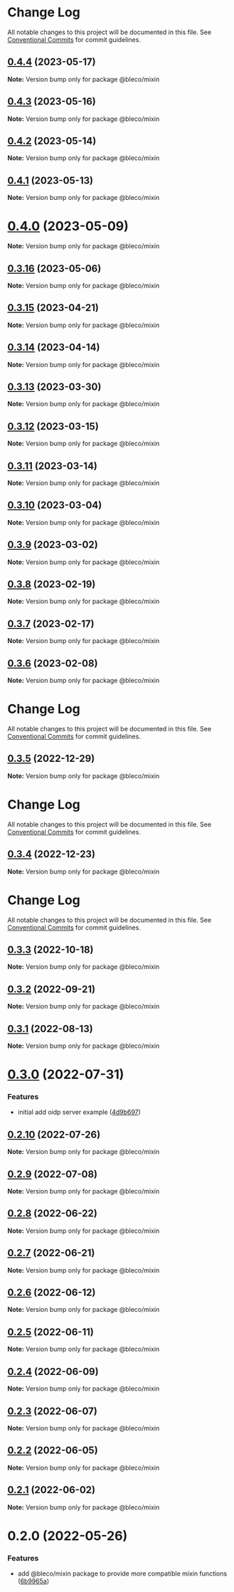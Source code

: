 # Change Log

All notable changes to this project will be documented in this file.
See [Conventional Commits](https://conventionalcommits.org) for commit guidelines.

## [0.4.4](https://gitr.net/betaly/bleco/compare/@bleco/mixin@0.4.3...@bleco/mixin@0.4.4) (2023-05-17)

**Note:** Version bump only for package @bleco/mixin





## [0.4.3](https://gitr.net/betaly/bleco/compare/@bleco/mixin@0.4.2...@bleco/mixin@0.4.3) (2023-05-16)

**Note:** Version bump only for package @bleco/mixin





## [0.4.2](https://github.com/betaly/bleco/compare/@bleco/mixin@0.4.1...@bleco/mixin@0.4.2) (2023-05-14)

**Note:** Version bump only for package @bleco/mixin





## [0.4.1](https://github.com/betaly/bleco/compare/@bleco/mixin@0.4.0...@bleco/mixin@0.4.1) (2023-05-13)

**Note:** Version bump only for package @bleco/mixin





# [0.4.0](https://github.com/betaly/bleco/compare/@bleco/mixin@0.3.16...@bleco/mixin@0.4.0) (2023-05-09)

**Note:** Version bump only for package @bleco/mixin





## [0.3.16](https://github.com/betaly/bleco/compare/@bleco/mixin@0.3.15...@bleco/mixin@0.3.16) (2023-05-06)

**Note:** Version bump only for package @bleco/mixin





## [0.3.15](https://github.com/betaly/bleco/compare/@bleco/mixin@0.3.14...@bleco/mixin@0.3.15) (2023-04-21)

**Note:** Version bump only for package @bleco/mixin





## [0.3.14](https://github.com/betaly/bleco/compare/@bleco/mixin@0.3.13...@bleco/mixin@0.3.14) (2023-04-14)

**Note:** Version bump only for package @bleco/mixin





## [0.3.13](https://github.com/betaly/bleco/compare/@bleco/mixin@0.3.12...@bleco/mixin@0.3.13) (2023-03-30)

**Note:** Version bump only for package @bleco/mixin





## [0.3.12](https://github.com/betaly/bleco/compare/@bleco/mixin@0.3.11...@bleco/mixin@0.3.12) (2023-03-15)

**Note:** Version bump only for package @bleco/mixin





## [0.3.11](https://github.com/betaly/bleco/compare/@bleco/mixin@0.3.10...@bleco/mixin@0.3.11) (2023-03-14)

**Note:** Version bump only for package @bleco/mixin





## [0.3.10](https://github.com/betaly/bleco/compare/@bleco/mixin@0.3.9...@bleco/mixin@0.3.10) (2023-03-04)

**Note:** Version bump only for package @bleco/mixin





## [0.3.9](https://gitr.net/betaly/bleco/compare/@bleco/mixin@0.3.8...@bleco/mixin@0.3.9) (2023-03-02)

**Note:** Version bump only for package @bleco/mixin





## [0.3.8](https://gitr.net/betaly/bleco/compare/@bleco/mixin@0.3.7...@bleco/mixin@0.3.8) (2023-02-19)

**Note:** Version bump only for package @bleco/mixin





## [0.3.7](https://gitr.net/betaly/bleco/compare/@bleco/mixin@0.3.6...@bleco/mixin@0.3.7) (2023-02-17)

**Note:** Version bump only for package @bleco/mixin





## [0.3.6](https://gitr.net/betaly/bleco/compare/@bleco/mixin@0.3.5...@bleco/mixin@0.3.6) (2023-02-08)

**Note:** Version bump only for package @bleco/mixin





# Change Log

All notable changes to this project will be documented in this file. See
[Conventional Commits](https://conventionalcommits.org) for commit guidelines.

## [0.3.5](https://gitr.net/betaly/bleco/compare/@bleco/mixin@0.3.4...@bleco/mixin@0.3.5) (2022-12-29)

**Note:** Version bump only for package @bleco/mixin

# Change Log

All notable changes to this project will be documented in this file. See
[Conventional Commits](https://conventionalcommits.org) for commit guidelines.

## [0.3.4](https://gitr.net/betaly/bleco/compare/@bleco/mixin@0.3.3...@bleco/mixin@0.3.4) (2022-12-23)

**Note:** Version bump only for package @bleco/mixin

# Change Log

All notable changes to this project will be documented in this file. See
[Conventional Commits](https://conventionalcommits.org) for commit guidelines.

## [0.3.3](https://gitr.net/betaly/bleco/compare/@bleco/mixin@0.3.2...@bleco/mixin@0.3.3) (2022-10-18)

**Note:** Version bump only for package @bleco/mixin

## [0.3.2](https://gitr.net/betaly/bleco/compare/@bleco/mixin@0.3.1...@bleco/mixin@0.3.2) (2022-09-21)

**Note:** Version bump only for package @bleco/mixin

## [0.3.1](https://gitr.net/betaly/bleco/compare/@bleco/mixin@0.3.0...@bleco/mixin@0.3.1) (2022-08-13)

**Note:** Version bump only for package @bleco/mixin

# [0.3.0](https://gitr.net/betaly/bleco/compare/@bleco/mixin@0.2.10...@bleco/mixin@0.3.0) (2022-07-31)

### Features

- initial add oidp server example
  ([4d9b697](https://gitr.net/betaly/bleco/commits/4d9b697b6472efad45740d0e8e43aecf8383140b))

## [0.2.10](https://gitr.net/betaly/bleco/compare/@bleco/mixin@0.2.9...@bleco/mixin@0.2.10) (2022-07-26)

**Note:** Version bump only for package @bleco/mixin

## [0.2.9](https://gitr.net/betaly/bleco/compare/@bleco/mixin@0.2.8...@bleco/mixin@0.2.9) (2022-07-08)

**Note:** Version bump only for package @bleco/mixin

## [0.2.8](https://gitr.net/betaly/bleco/compare/@bleco/mixin@0.2.7...@bleco/mixin@0.2.8) (2022-06-22)

**Note:** Version bump only for package @bleco/mixin

## [0.2.7](https://gitr.net/betaly/bleco/compare/@bleco/mixin@0.2.6...@bleco/mixin@0.2.7) (2022-06-21)

**Note:** Version bump only for package @bleco/mixin

## [0.2.6](https://gitr.net/betaly/bleco/compare/@bleco/mixin@0.2.5...@bleco/mixin@0.2.6) (2022-06-12)

**Note:** Version bump only for package @bleco/mixin

## [0.2.5](https://gitr.net/betaly/bleco/compare/@bleco/mixin@0.2.4...@bleco/mixin@0.2.5) (2022-06-11)

**Note:** Version bump only for package @bleco/mixin

## [0.2.4](https://gitr.net/betaly/bleco/compare/@bleco/mixin@0.2.3...@bleco/mixin@0.2.4) (2022-06-09)

**Note:** Version bump only for package @bleco/mixin

## [0.2.3](https://gitr.net/betaly/bleco/compare/@bleco/mixin@0.2.2...@bleco/mixin@0.2.3) (2022-06-07)

**Note:** Version bump only for package @bleco/mixin

## [0.2.2](https://gitr.net/betaly/bleco/compare/@bleco/mixin@0.2.1...@bleco/mixin@0.2.2) (2022-06-05)

**Note:** Version bump only for package @bleco/mixin

## [0.2.1](https://gitr.net/betaly/bleco/compare/@bleco/mixin@0.2.0...@bleco/mixin@0.2.1) (2022-06-02)

**Note:** Version bump only for package @bleco/mixin

# 0.2.0 (2022-05-26)

### Features

- add @bleco/mixin package to provide more compatible mixin functions
  ([6b9965a](https://gitr.net/betaly/bleco/commits/6b9965a5b15704bef176fa31b394f9d85d9e8b09))
